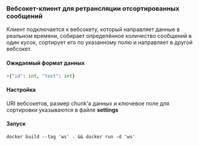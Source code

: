 ### Вебсокет-клиент для ретрансляции отсортированных сообщений

Клиент подключается к вебсокету, который направляет данные в реальном времени, собирает 
определённое количество сообщений в один кусок, сортирует его по указанному полю и направляет
в другой вебсокет.

#### Ожидаемый формат данных
```python
>{"id": int, "text": int}
```

#### Настройка
URI вебсокетов, размер chunk'а данных и ключевое поле для сортировки указываются в файле **settings**

#### Запуск
```commandline
docker build --tag 'ws' . && docker run -d 'ws'
```

